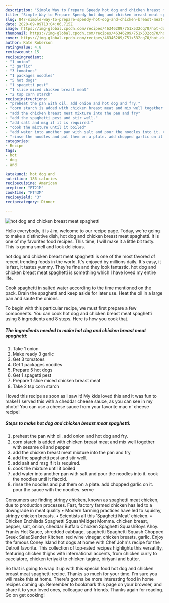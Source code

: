 ```yaml
---
description: "Simple Way to Prepare Speedy hot dog and chicken breast meat spaghetti"
title: "Simple Way to Prepare Speedy hot dog and chicken breast meat spaghetti"
slug: 847-simple-way-to-prepare-speedy-hot-dog-and-chicken-breast-meat-spaghetti
date: 2020-09-09T13:04:06.715Z
image: https://img-global.cpcdn.com/recipes/46346209/751x532cq70/hot-dog-and-chicken-breast-meat-spaghetti-recipe-main-photo.jpg
thumbnail: https://img-global.cpcdn.com/recipes/46346209/751x532cq70/hot-dog-and-chicken-breast-meat-spaghetti-recipe-main-photo.jpg
cover: https://img-global.cpcdn.com/recipes/46346209/751x532cq70/hot-dog-and-chicken-breast-meat-spaghetti-recipe-main-photo.jpg
author: Kate Roberson
ratingvalue: 4.8
reviewcount: 15
recipeingredient:
- "1 onion"
- "3 garlic"
- "3 tomatoes"
- "1 packages noodles"
- "5 hot dogs"
- "1 spagetti pest"
- "1 slice miced chicken breast meat"
- "2 tsp corn starch"
recipeinstructions:
- "preheat the pan with oil. add onion and hot dog and fry."
- "corn starch is added with chicken breast meat and mix well together with sesame oil and pepper"
- "add the chicken breast meat mixture into the pan and fry"
- "add the spaghetti pest and stir well."
- "add salt and msg if it is required."
- "cook the mixture until it boiled"
- "add water into another pan with salt and pour the noodles into it. cook the noodles until it flaccid."
- "rinse the noodles and put them on a plate. add chopped garlic on it. pour the sauce with the noodles. serve"
categories:
- Recipe
tags:
- hot
- dog
- and

katakunci: hot dog and 
nutrition: 186 calories
recipecuisine: American
preptime: "PT21M"
cooktime: "PT43M"
recipeyield: "3"
recipecategory: Dinner

---
```



![hot dog and chicken breast meat spaghetti](https://img-global.cpcdn.com/recipes/46346209/751x532cq70/hot-dog-and-chicken-breast-meat-spaghetti-recipe-main-photo.jpg)

Hello everybody, it is Jim, welcome to our recipe page. Today, we're going to make a distinctive dish, hot dog and chicken breast meat spaghetti. It is one of my favorites food recipes. This time, I will make it a little bit tasty. This is gonna smell and look delicious.

hot dog and chicken breast meat spaghetti is one of the most favored of recent trending foods in the world. It's enjoyed by millions daily. It's easy, it is fast, it tastes yummy. They're fine and they look fantastic. hot dog and chicken breast meat spaghetti is something which I have loved my entire life.

Cook spaghetti in salted water according to the time mentioned on the pack. Drain the spaghetti and keep aside for later use. Heat the oil in a large pan and saute the onions.


To begin with this particular recipe, we must first prepare a few components. You can cook hot dog and chicken breast meat spaghetti using 8 ingredients and 8 steps. Here is how you cook that.

<!--inarticleads1-->

##### The ingredients needed to make hot dog and chicken breast meat spaghetti:

1. Take 1 onion
1. Make ready 3 garlic
1. Get 3 tomatoes
1. Get 1 packages noodles
1. Prepare 5 hot dogs
1. Get 1 spagetti pest
1. Prepare 1 slice miced chicken breast meat
1. Take 2 tsp corn starch


I loved this recipe as soon as I saw it! My kids loved this and it was fun to make! I served this with a cheddar cheese sauce, as you can see in my photo! You can use a cheese sauce from your favorite mac n&#39; cheese recipe! 

<!--inarticleads2-->

##### Steps to make hot dog and chicken breast meat spaghetti:

1. preheat the pan with oil. add onion and hot dog and fry.
1. corn starch is added with chicken breast meat and mix well together with sesame oil and pepper
1. add the chicken breast meat mixture into the pan and fry
1. add the spaghetti pest and stir well.
1. add salt and msg if it is required.
1. cook the mixture until it boiled
1. add water into another pan with salt and pour the noodles into it. cook the noodles until it flaccid.
1. rinse the noodles and put them on a plate. add chopped garlic on it. pour the sauce with the noodles. serve


Consumers are finding stringy chicken, known as spaghetti meat chicken, due to production processes. Fast, factory farmed chicken has led to a downgrade in meat quality • Modern farming practices have led to squishy, stringy chicken breasts. • Scientists all this &#39;Spaghetti Meat&#39; chicken. • Chicken Enchilada Spaghetti SquashMidget Momma. chicken breast, pepper, salt, onion, cheddar Buffalo Chicken Spaghetti SquashBoys Ahoy. Franks Hot Sauce, shredded cabbage, spaghetti Spaghetti Squash Chopped Greek SaladSlender Kitchen. red wine vinegar, chicken breasts, garlic. Enjoy the famous Coney Island hot dogs at home with Chef John&#39;s recipe for the Detroit favorite. This collection of top-rated recipes highlights this versatilty, featuring chicken thighs with international accents, from chicken curry to cacciatore, chicken teriyaki to chicken tagine, biriyani and butter. 

So that is going to wrap it up with this special food hot dog and chicken breast meat spaghetti recipe. Thanks so much for your time. I'm sure you will make this at home. There's gonna be more interesting food in home recipes coming up. Remember to bookmark this page on your browser, and share it to your loved ones, colleague and friends. Thanks again for reading. Go on get cooking!
